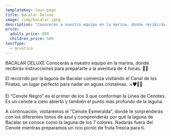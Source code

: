 ```yaml
---
templateKey: tour-page
title: Bacalar Deluxe
image: /img/bacalar.jpeg
description: "Conocerás a nuestro equipo en la marina, donde recibirás instrucciones para prepararte a la aventura de 4 horas. \U0001F6A4\U0001F30A  El recorrido por la laguna de Bacalar comienza visitando el Canal de los Piratas, un lugar perfecto para nadar en aguas cristalinas. ⚔\U0001F6E1\U0001F3F4‍☠‍  El “Cenote Negro” es el primer de los 3 que conforman la Línea de Cenotes. Es un cenote a cielo abierto y también el punto más profundo de la laguna.   A continuación, visitaremos el “Cenote Esmeralda”, donde te sorprenderás con los diferentes tonos de azul y comprenderás por qué la laguna de Bacalar se conoce como la laguna de los 7 colores. Nadarás fuera del Cenote mientras preparamos un rico picnic de fruta fresca para ti.   Nuestro siguiente punto es el “Cenote Cocalitos”, hogar de estromatolitos, que se conocen como piedras vivas y se consideran la forma de vida más antigua del planeta.   Finalmente, conocerás la isla de las aves, donde podrás relajarte y nadar.  El recorrido es español y en inglés.   HORA DE INICIO: 12 PM, favor de llegar 30 minutos antes  DURACIÓN: 3.5 horas a 4 horas  INCLUYE Bebidas: tequila, cerveza, jugo, refrescos y agua Fruta y botanas Chalecos salvavidas Guía bilingüe  $800 pesos por persona,  Niños menores de 5 años no pagan De 6 a 9 años pagan $500 De 10 años en adelante pagan completo."
price:
  adults_price: 800
  children_price: 500
tourType:
  - acuatico
---
```

BACALAR DELUXE Conocerás a nuestro equipo en la marina, donde recibirás instrucciones para prepararte a la aventura de 4 horas. 🚤🌊

El recorrido por la laguna de Bacalar comienza visitando el Canal de los Piratas, un lugar perfecto para nadar en aguas cristalinas. ⚔🛡🏴‍☠‍

El “Cenote Negro” es el primer de los 3 que conforman la Línea de Cenotes. Es un cenote a cielo abierto y también el punto más profundo de la laguna. 

A continuación, visitaremos el “Cenote Esmeralda”, donde te sorprenderás con los diferentes tonos de azul y comprenderás por qué la laguna de Bacalar se conoce como la laguna de los 7 colores. Nadarás fuera del Cenote mientras preparamos un rico picnic de fruta fresca para ti.